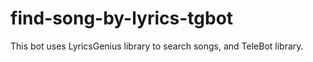 # find-song-by-lyrics-tgbot
This bot uses LyricsGenius library to search songs, and TeleBot library.
